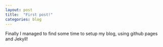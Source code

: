 ```yaml
---
layout: post
title:  "First post!"
categories: blog
---
```


Finally I managed to find some time to setup my blog, using github pages and Jekyll!

